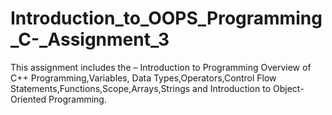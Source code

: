 # Introduction_to_OOPS_Programming_C-_Assignment_3
This assignment includes the – Introduction to Programming Overview of C++ Programming,Variables, Data Types,Operators,Control Flow Statements,Functions,Scope,Arrays,Strings and Introduction to Object-Oriented Programming.
